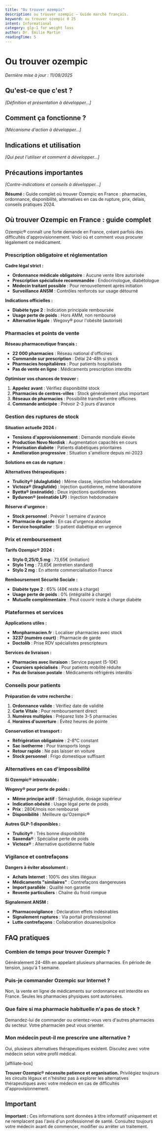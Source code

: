 ```yaml
---
title: "Ou trouver ozempic"
description: ou trouver ozempic — Guide marché français.
keyword: ou trouver ozempic 0 25
intent: Informational
category: glp-1 for weight loss
author: Dr. Émilie Martin
readingTime: 5
---
```



# Ou trouver ozempic

*Dernière mise à jour : 11/08/2025*


## Qu'est-ce que c'est ?

*[Définition et présentation à développer...]*

## Comment ça fonctionne ?

*[Mécanisme d'action à développer...]*

## Indications et utilisation

*[Qui peut l'utiliser et comment à développer...]*

## Précautions importantes

*[Contre-indications et conseils à développer...]*


**Résumé :** Guide complet où trouver Ozempic en France : pharmacies, ordonnance, disponibilité, alternatives en cas de rupture, prix, délais, conseils pratiques 2024.

## Où trouver Ozempic en France : guide complet

Ozempic® connaît une forte demande en France, créant parfois des difficultés d'approvisionnement. Voici où et comment vous procurer légalement ce médicament.

### Prescription obligatoire et réglementation

**Cadre légal strict :**
- **Ordonnance médicale obligatoire** : Aucune vente libre autorisée
- **Prescription spécialisée recommandée** : Endocrinologue, diabétologue
- **Médecin traitant possible** : Pour renouvellement après initiation
- **Surveillance ANSM** : Contrôles renforcés sur usage détourné

**Indications officielles :**
- **Diabète type 2** : Indication principale remboursée
- **Usage perte de poids** : Hors AMM, non remboursé
- **Alternative légale** : Wegovy® pour l'obésité (autorisé)

### Pharmacies et points de vente

**Réseau pharmaceutique français :**
- **22 000 pharmacies** : Réseau national d'officines
- **Commande sur prescription** : Délai 24-48h si stock
- **Pharmacies hospitalières** : Pour patients hospitalisés
- **Pas de vente en ligne** : Médicaments prescription interdits

**Optimiser vos chances de trouver :**
1. **Appelez avant** : Vérifiez disponibilité stock
2. **Pharmacies de centres-villes** : Stock généralement plus important
3. **Réseaux de pharmacies** : Possibilité transfert entre officines
4. **Commande anticipée** : Prévoir 2-3 jours d'avance

### Gestion des ruptures de stock

**Situation actuelle 2024 :**
- **Tensions d'approvisionnement** : Demande mondiale élevée
- **Production Novo Nordisk** : Augmentation capacités en cours
- **Priorisation diabète** : Patients diabétiques prioritaires
- **Amélioration progressive** : Situation s'améliore depuis mi-2023

**Solutions en cas de rupture :**

**Alternatives thérapeutiques :**
- **Trulicity® (dulaglutide)** : Même classe, injection hebdomadaire
- **Victoza® (liraglutide)** : Injection quotidienne, même laboratoire
- **Byetta® (exénatide)** : Deux injections quotidiennes
- **Bydureon® (exénatide LP)** : Injection hebdomadaire

**Réserve d'urgence :**
- **Stock personnel** : Prévoir 1 semaine d'avance
- **Pharmacie de garde** : En cas d'urgence absolue
- **Service hospitalier** : Si patient diabétique en urgence

### Prix et remboursement

**Tarifs Ozempic® 2024 :**
- **Stylo 0,25/0,5 mg** : 73,65€ (initiation)
- **Stylo 1 mg** : 73,65€ (entretien standard)
- **Stylo 2 mg** : En attente commercialisation France

**Remboursement Sécurité Sociale :**
- **Diabète type 2** : 65% (48€ reste à charge)
- **Usage perte de poids** : 0% (intégralité à charge)
- **Mutuelle complémentaire** : Peut couvrir reste à charge diabète

### Plateformes et services

**Applications utiles :**
- **Monpharmacien.fr** : Localiser pharmacies avec stock
- **3237 (numéro court)** : Pharmacie de garde
- **Doctolib** : Prise RDV spécialistes prescripteurs

**Services de livraison :**
- **Pharmacies avec livraison** : Service payant (5-10€)
- **Coursiers spécialisés** : Pour patients mobilité réduite
- **Pas de livraison postale** : Médicaments réfrigérés interdits

### Conseils pour patients

**Préparation de votre recherche :**
1. **Ordonnance valide** : Vérifiez date de validité
2. **Carte Vitale** : Pour remboursement direct
3. **Numéros multiples** : Préparez liste 3-5 pharmacies
4. **Horaires d'ouverture** : Évitez heures de pointe

**Conservation et transport :**
- **Réfrigération obligatoire** : 2-8°C constant
- **Sac isotherme** : Pour transports longs
- **Retour rapide** : Ne pas laisser en voiture
- **Stock personnel** : Frigo domestique suffisant

### Alternatives en cas d'impossibilité

**Si Ozempic® introuvable :**

**Wegovy® pour perte de poids :**
- **Même principe actif** : Sémaglutide, dosage supérieur
- **Indication obésité** : Usage légal perte de poids
- **Prix** : 280€/mois non remboursé
- **Disponibilité** : Meilleure qu'Ozempic®

**Autres GLP-1 disponibles :**
- **Trulicity®** : Très bonne disponibilité
- **Saxenda®** : Spécialisé perte de poids
- **Victoza®** : Alternative quotidienne fiable

### Vigilance et contrefaçons

**Dangers à éviter absolument :**
- **Achats Internet** : 100% des sites illégaux
- **Médicaments "similaires"** : Contrefaçons dangereuses
- **Import parallèle** : Qualité non garantie
- **Revente particuliers** : Chaîne du froid rompue

**Signalement ANSM :**
- **Pharmacovigilance** : Déclaration effets indésirables
- **Signalement ruptures** : Via portail professionnel
- **Lutte contrefaçons** : Collaboration douanes/police

## FAQ pratiques

### Combien de temps pour trouver Ozempic ?
Généralement 24-48h en appelant plusieurs pharmacies. En période de tension, jusqu'à 1 semaine.

### Puis-je commander Ozempic sur Internet ?
Non, la vente en ligne de médicaments sur ordonnance est interdite en France. Seules les pharmacies physiques sont autorisées.

### Que faire si ma pharmacie habituelle n'a pas de stock ?
Demandez-lui de commander ou orientez-vous vers d'autres pharmacies du secteur. Votre pharmacien peut vous orienter.

### Mon médecin peut-il me prescrire une alternative ?
Oui, plusieurs alternatives thérapeutiques existent. Discutez avec votre médecin selon votre profil médical.

[affiliate-box]

**Trouver Ozempic® nécessite patience et organisation.** Privilégiez toujours les circuits légaux et n'hésitez pas à explorer les alternatives thérapeutiques avec votre médecin en cas de difficultés d'approvisionnement.

## Important

**Important :** Ces informations sont données à titre informatif uniquement et ne remplacent pas l'avis d'un professionnel de santé. Consultez toujours votre médecin avant de commencer, modifier ou arrêter un traitement.

